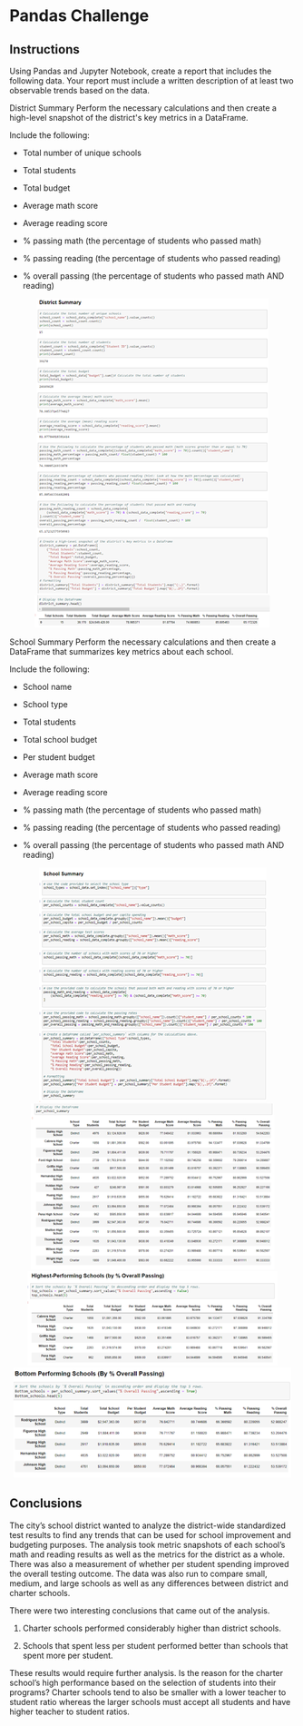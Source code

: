 # Pandas Challenge 

## Instructions
Using Pandas and Jupyter Notebook, create a report that includes the following data. Your report must include a written description of at least two observable trends based on the data.

District Summary
Perform the necessary calculations and then create a high-level snapshot of the district's key metrics in a DataFrame.

Include the following:

* Total number of unique schools

* Total students

* Total budget

* Average math score

* Average reading score

* % passing math (the percentage of students who passed math)

* % passing reading (the percentage of students who passed reading)

* % overall passing (the percentage of students who passed math AND reading)

<p align="center">
<img src="https://github.com/tlacher1/pandas-challenge/blob/e6b236733bf29d21789eda04f6c5287d9376c908/PyCitySchools/Analysis/District%20Summary.png">
<img src="https://github.com/tlacher1/pandas-challenge/blob/e6b236733bf29d21789eda04f6c5287d9376c908/PyCitySchools/Analysis/District.png">
</p> 

School Summary
Perform the necessary calculations and then create a DataFrame that summarizes key metrics about each school.

Include the following:

* School name

* School type

* Total students

* Total school budget

* Per student budget

* Average math score

* Average reading score

* % passing math (the percentage of students who passed math)

* % passing reading (the percentage of students who passed reading)

* % overall passing (the percentage of students who passed math AND reading)

<p align="center">
<img src="https://github.com/tlacher1/pandas-challenge/blob/e6b236733bf29d21789eda04f6c5287d9376c908/PyCitySchools/Analysis/School%20Summary.png">
<img src="https://github.com/tlacher1/pandas-challenge/blob/e6b236733bf29d21789eda04f6c5287d9376c908/PyCitySchools/Analysis/School.png">
<img src="https://github.com/tlacher1/pandas-challenge/blob/e6b236733bf29d21789eda04f6c5287d9376c908/PyCitySchools/Analysis/Highest.png">
<img src="https://github.com/tlacher1/pandas-challenge/blob/e6b236733bf29d21789eda04f6c5287d9376c908/PyCitySchools/Analysis/Lowest.png">
</p> 

## Conclusions
The city’s school district wanted to analyze the district-wide standardized test results to find any trends that can be used for school improvement and budgeting purposes. The analysis took metric snapshots of each school’s math and reading results as well as the metrics for the district as a whole. There was also a measurement of whether per student spending improved the overall testing outcome. The data was also run to compare small, medium, and large schools as well as any differences between district and charter schools.

There were two interesting conclusions that came out of the analysis.

1. Charter schools performed considerably higher than district schools.

2. Schools that spent less per student performed better than schools that spent more per student.

These results would require further analysis. Is the reason for the charter school’s high performance based on the selection of students into their programs? Charter schools tend to also be smaller with a lower teacher to student ratio whereas the larger schools must accept all students and have higher teacher to student ratios.
